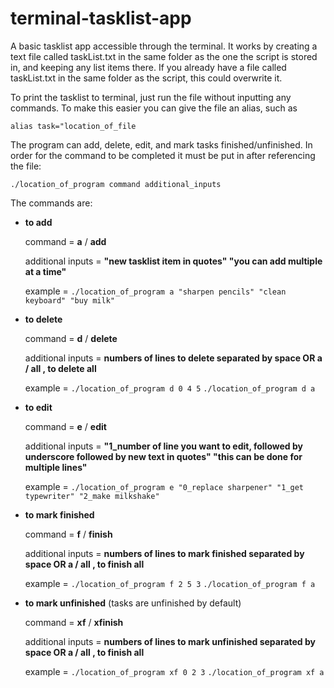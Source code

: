 # terminal-tasklist-app
A basic tasklist app accessible through the terminal. It works by creating a text file called taskList.txt in the same folder as the one the script is stored in, and keeping any list items there. If you already have a file called taskList.txt in the same folder as the script, this could overwrite it.

To print the tasklist to terminal, just run the file without inputting any commands. To make this easier you can give the file an alias, such as 

`alias task="location_of_file`

The program can add, delete, edit, and mark tasks finished/unfinished. In order for the command to be completed it must be put in after referencing the file:

`./location_of_program command additional_inputs`

The commands are:
- **to add**

  command = **a** / **add**
  
  additional inputs = **"new tasklist item in quotes" "you can add multiple at a time"**
  
  example = `./location_of_program a "sharpen pencils" "clean keyboard" "buy milk"`

- **to delete**

  command = **d** / **delete**

  additional inputs = **numbers of lines to delete separated by space OR a / all , to delete all**

  example = `./location_of_program d 0 4 5`  `./location_of_program d a`

- **to edit**

  command = **e** / **edit**

  additional inputs = **"1_number of line you want to edit, followed by underscore followed by new text in quotes" "this can be done for multiple lines"**

  example = `./location_of_program e "0_replace sharpener" "1_get typewriter" "2_make milkshake"`

- **to mark finished**

  command = **f** / **finish**

  additional inputs = **numbers of lines to mark finished separated by space OR a / all , to finish all**

  example = `./location_of_program f 2 5 3`  `./location_of_program f a`

- **to mark unfinished**  (tasks are unfinished by default)
  
  command = **xf** / **xfinish**

  additional inputs = **numbers of lines to mark unfinished separated by space OR a / all , to finish all**

  example = `./location_of_program xf 0 2 3`  `./location_of_program xf a`

